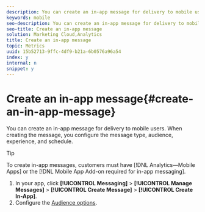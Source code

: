 ```yaml
---
description: You can create an in-app message for delivery to mobile users. When creating the message, you configure the message type, audience, experience, and schedule.
keywords: mobile
seo-description: You can create an in-app message for delivery to mobile users. When creating the message, you configure the message type, audience, experience, and schedule.
seo-title: Create an in-app message
solution: Marketing Cloud,Analytics
title: Create an in-app message
topic: Metrics
uuid: 15b52713-9ffc-4df9-b21a-6b0576a96a54
index: y
internal: n
snippet: y
---
```


# Create an in-app message{#create-an-in-app-message}

You can create an in-app message for delivery to mobile users. When creating the message, you configure the message type, audience, experience, and schedule.

>[!TIP]
>
>To create in-app messages, customers must have [!DNL Analytics—Mobile Apps] or the [!DNL Mobile App Add-on required for in-app messaging].

1. In your app, click **[!UICONTROL Messaging]** > **[!UICONTROL Manage Messages]** > **[!UICONTROL Create Message]** > **[!UICONTROL Create In-App]**.
1. Configure the [Audience options](../../in-app-messaging/t-in-app-message/c-audience-in-app-message.md#concept_1589819DD5E942F983D88642FB66AE08).
